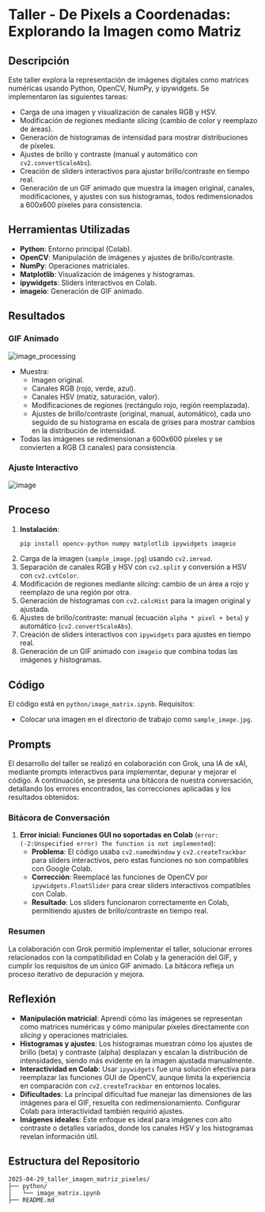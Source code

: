 # Taller - De Pixels a Coordenadas: Explorando la Imagen como Matriz

## Descripción
Este taller explora la representación de imágenes digitales como matrices numéricas usando Python, OpenCV, NumPy, y ipywidgets. Se implementaron las siguientes tareas:
- Carga de una imagen y visualización de canales RGB y HSV.
- Modificación de regiones mediante *slicing* (cambio de color y reemplazo de áreas).
- Generación de histogramas de intensidad para mostrar distribuciones de píxeles.
- Ajustes de brillo y contraste (manual y automático con `cv2.convertScaleAbs`).
- Creación de sliders interactivos para ajustar brillo/contraste en tiempo real.
- Generación de un GIF animado que muestra la imagen original, canales, modificaciones, y ajustes con sus histogramas, todos redimensionados a 600x600 píxeles para consistencia.

## Herramientas Utilizadas
- **Python**: Entorno principal (Colab).
- **OpenCV**: Manipulación de imágenes y ajustes de brillo/contraste.
- **NumPy**: Operaciones matriciales.
- **Matplotlib**: Visualización de imágenes y histogramas.
- **ipywidgets**: Sliders interactivos en Colab.
- **imageio**: Generación de GIF animado.

## Resultados

### GIF Animado

![image_processing](https://github.com/user-attachments/assets/7866d43e-f0a8-41e1-a2f3-f026532752ad)

- Muestra:
  - Imagen original.
  - Canales RGB (rojo, verde, azul).
  - Canales HSV (matiz, saturación, valor).
  - Modificaciones de regiones (rectángulo rojo, región reemplazada).
  - Ajustes de brillo/contraste (original, manual, automático), cada uno seguido de su histograma en escala de grises para mostrar cambios en la distribución de intensidad.
- Todas las imágenes se redimensionan a 600x600 píxeles y se convierten a RGB (3 canales) para consistencia.

### Ajuste Interactivo

![image](https://github.com/user-attachments/assets/016787ca-e401-4028-b669-b31117bcfa98)


## Proceso
1. **Instalación**:
   ```bash
   pip install opencv-python numpy matplotlib ipywidgets imageio
   ```
2. Carga de la imagen (`sample_image.jpg`) usando `cv2.imread`.
3. Separación de canales RGB y HSV con `cv2.split` y conversión a HSV con `cv2.cvtColor`.
4. Modificación de regiones mediante *slicing*: cambio de un área a rojo y reemplazo de una región por otra.
5. Generación de histogramas con `cv2.calcHist` para la imagen original y ajustada.
6. Ajustes de brillo/contraste: manual (ecuación `alpha * pixel + beta`) y automático (`cv2.convertScaleAbs`).
7. Creación de sliders interactivos con `ipywidgets` para ajustes en tiempo real.
8. Generación de un GIF animado con `imageio` que combina todas las imágenes y histogramas.

## Código
El código está en `python/image_matrix.ipynb`. Requisitos:
- Colocar una imagen en el directorio de trabajo como `sample_image.jpg`.

## Prompts
El desarrollo del taller se realizó en colaboración con Grok, una IA de xAI, mediante prompts interactivos para implementar, depurar y mejorar el código. A continuación, se presenta una bitácora de nuestra conversación, detallando los errores encontrados, las correcciones aplicadas y los resultados obtenidos:

### Bitácora de Conversación
1. **Error inicial: Funciones GUI no soportadas en Colab** (`error: (-2:Unspecified error) The function is not implemented`):
   - **Problema**: El código usaba `cv2.namedWindow` y `cv2.createTrackbar` para sliders interactivos, pero estas funciones no son compatibles con Google Colab.
   - **Corrección**: Reemplacé las funciones de OpenCV por `ipywidgets.FloatSlider` para crear sliders interactivos compatibles con Colab.
   - **Resultado**: Los sliders funcionaron correctamente en Colab, permitiendo ajustes de brillo/contraste en tiempo real.

### Resumen
La colaboración con Grok permitió implementar el taller, solucionar errores relacionados con la compatibilidad en Colab y la generación del GIF, y cumplir los requisitos de un único GIF animado. La bitácora refleja un proceso iterativo de depuración y mejora.

## Reflexión
- **Manipulación matricial**: Aprendí cómo las imágenes se representan como matrices numéricas y cómo manipular píxeles directamente con *slicing* y operaciones matriciales.
- **Histogramas y ajustes**: Los histogramas muestran cómo los ajustes de brillo (beta) y contraste (alpha) desplazan y escalan la distribución de intensidades, siendo más evidente en la imagen ajustada manualmente.
- **Interactividad en Colab**: Usar `ipywidgets` fue una solución efectiva para reemplazar las funciones GUI de OpenCV, aunque limita la experiencia en comparación con `cv2.createTrackbar` en entornos locales.
- **Dificultades**: La principal dificultad fue manejar las dimensiones de las imágenes para el GIF, resuelta con redimensionamiento. Configurar Colab para interactividad también requirió ajustes.
- **Imágenes ideales**: Este enfoque es ideal para imágenes con alto contraste o detalles variados, donde los canales HSV y los histogramas revelan información útil.

## Estructura del Repositorio
```
2025-04-29_taller_imagen_matriz_pixeles/
├── python/
│   └── image_matrix.ipynb
├── README.md
```

